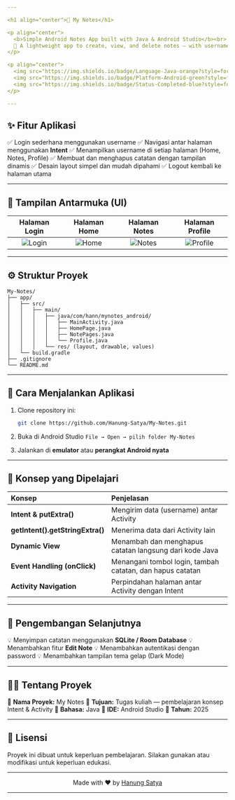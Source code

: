 ```yaml
---

<h1 align="center">📝 My Notes</h1>

<p align="center">
  <b>Simple Android Notes App built with Java & Android Studio</b><br>
  📱 A lightweight app to create, view, and delete notes — with username passing across multiple activities.
</p>

<p align="center">
  <img src="https://img.shields.io/badge/Language-Java-orange?style=for-the-badge" alt="Java Badge">
  <img src="https://img.shields.io/badge/Platform-Android-green?style=for-the-badge" alt="Android Badge">
  <img src="https://img.shields.io/badge/Status-Completed-blue?style=for-the-badge" alt="Status Badge">
</p>

---
```


## ✨ Fitur Aplikasi

✅ Login sederhana menggunakan username
✅ Navigasi antar halaman menggunakan **Intent**
✅ Menampilkan username di setiap halaman (Home, Notes, Profile)
✅ Membuat dan menghapus catatan dengan tampilan dinamis
✅ Desain layout simpel dan mudah dipahami
✅ Logout kembali ke halaman utama

---

## 📲 Tampilan Antarmuka (UI)

|                          Halaman Login                          |                         Halaman Home                        |                         Halaman Notes                         |                          Halaman Profile                          |
| :-------------------------------------------------------------: | :---------------------------------------------------------: | :-----------------------------------------------------------: | :---------------------------------------------------------------: |
| ![Login](https://via.placeholder.com/200x400?text=Login+Screen) | ![Home](https://via.placeholder.com/200x400?text=Home+Page) | ![Notes](https://via.placeholder.com/200x400?text=Notes+Page) | ![Profile](https://via.placeholder.com/200x400?text=Profile+Page) |

---

## ⚙️ Struktur Proyek

```
My-Notes/
├── app/
│   ├── src/
│   │   ├── main/
│   │   │   ├── java/com/hann/mynotes_android/
│   │   │   │   ├── MainActivity.java
│   │   │   │   ├── HomePage.java
│   │   │   │   ├── NotePages.java
│   │   │   │   └── Profile.java
│   │   │   └── res/ (layout, drawable, values)
│   └── build.gradle
├── .gitignore
└── README.md
```

---

## 🚀 Cara Menjalankan Aplikasi

1. Clone repository ini:

   ```bash
   git clone https://github.com/Hanung-Satya/My-Notes.git
   ```

2. Buka di Android Studio
   `File → Open → pilih folder My-Notes`

3. Jalankan di **emulator** atau **perangkat Android nyata**

---

## 🧠 Konsep yang Dipelajari

| Konsep                           | Penjelasan                                                |
| :------------------------------- | :-------------------------------------------------------- |
| **Intent & putExtra()**          | Mengirim data (username) antar Activity                   |
| **getIntent().getStringExtra()** | Menerima data dari Activity lain                          |
| **Dynamic View**                 | Menambah dan menghapus catatan langsung dari kode Java    |
| **Event Handling (onClick)**     | Menangani tombol login, tambah catatan, dan hapus catatan |
| **Activity Navigation**          | Perpindahan halaman antar Activity dengan Intent          |

---

## 🔮 Pengembangan Selanjutnya

💡 Menyimpan catatan menggunakan **SQLite / Room Database**
💡 Menambahkan fitur **Edit Note**
💡 Menambahkan autentikasi dengan password
💡 Menambahkan tampilan tema gelap (Dark Mode)

---

## 👨‍💻 Tentang Proyek

📘 **Nama Proyek:** My Notes
🏫 **Tujuan:** Tugas kuliah — pembelajaran konsep Intent & Activity
🧩 **Bahasa:** Java
🧰 **IDE:** Android Studio
📅 **Tahun:** 2025

---

## 💬 Lisensi

Proyek ini dibuat untuk keperluan pembelajaran.
Silakan gunakan atau modifikasi untuk keperluan edukasi.

---

<p align="center">
  Made with ❤️ by <a href="https://github.com/Hanung-Satya">Hanung Satya</a>
</p>

---
